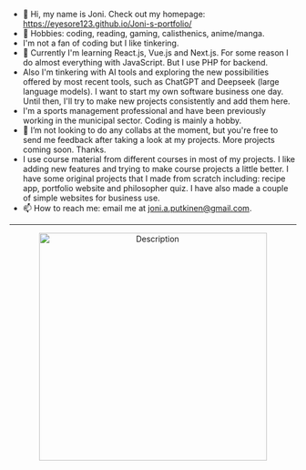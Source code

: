 - 👋 Hi, my name is Joni. Check out my homepage: https://eyesore123.github.io/Joni-s-portfolio/
- 👀 Hobbies: coding, reading, gaming, calisthenics, anime/manga.
- I'm not a fan of coding but I like tinkering.
- 🌱 Currently I'm learning React.js, Vue.js and Next.js. For some reason I do almost everything with JavaScript. But I use PHP for backend.
- Also I'm tinkering with AI tools and exploring the new possibilities offered by most recent tools, such as ChatGPT and Deepseek (large language models).
  I want to start my own software business one day. Until then, I'll try to make new projects consistently and add them here.
- I'm a sports management professional and have been previously working in the municipal sector. Coding is mainly a hobby.
- 💞️ I’m not looking to do any collabs at the moment, but you're free to send me feedback after taking a look at my projects. More projects coming soon. Thanks.
- I use course material from different courses in most of my projects. I like adding new features and trying to make course projects a little better. I have some original projects that I made from scratch including: recipe app, portfolio website and philosopher quiz. I have also made a couple of simple websites for business use.
- 📫 How to reach me: email me at joni.a.putkinen@gmail.com.

----------------------------------------------------------------------


<div align="center">
<img src="https://github.com/user-attachments/assets/a3027eb1-70ec-4d4a-a2cd-e0ff1aed7af2" alt="Description" width="400" height="auto">
</div>


<!---
Eyesore123/Eyesore123 is a ✨ special ✨ repository because its `README.md` (this file) appears on your GitHub profile.
You can click the Preview link to take a look at your changes.
--->
